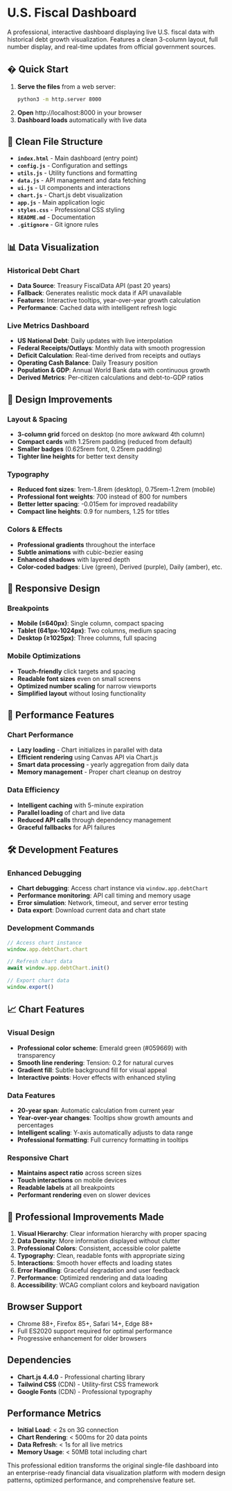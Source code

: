 # U.S. Fiscal Dashboard

A professional, interactive dashboard displaying live U.S. fiscal data with historical debt growth visualization. Features a clean 3-column layout, full number display, and real-time updates from official government sources.

## � Quick Start

1. **Serve the files** from a web server:
   ```bash
   python3 -m http.server 8000
   ```
2. **Open** http://localhost:8000 in your browser
3. **Dashboard loads** automatically with live data

## 📁 Clean File Structure

- **`index.html`** - Main dashboard (entry point)
- **`config.js`** - Configuration and settings
- **`utils.js`** - Utility functions and formatting
- **`data.js`** - API management and data fetching
- **`ui.js`** - UI components and interactions
- **`chart.js`** - Chart.js debt visualization
- **`app.js`** - Main application logic
- **`styles.css`** - Professional CSS styling
- **`README.md`** - Documentation
- **`.gitignore`** - Git ignore rules

## 📊 Data Visualization

### Historical Debt Chart
- **Data Source**: Treasury FiscalData API (past 20 years)
- **Fallback**: Generates realistic mock data if API unavailable
- **Features**: Interactive tooltips, year-over-year growth calculation
- **Performance**: Cached data with intelligent refresh logic

### Live Metrics Dashboard
- **US National Debt**: Daily updates with live interpolation
- **Federal Receipts/Outlays**: Monthly data with smooth progression
- **Deficit Calculation**: Real-time derived from receipts and outlays
- **Operating Cash Balance**: Daily Treasury position
- **Population & GDP**: Annual World Bank data with continuous growth
- **Derived Metrics**: Per-citizen calculations and debt-to-GDP ratios

## 🎨 Design Improvements

### Layout & Spacing
- **3-column grid** forced on desktop (no more awkward 4th column)
- **Compact cards** with 1.25rem padding (reduced from default)
- **Smaller badges** (0.625rem font, 0.25rem padding)
- **Tighter line heights** for better text density

### Typography
- **Reduced font sizes**: 1rem-1.8rem (desktop), 0.75rem-1.2rem (mobile)
- **Professional font weights**: 700 instead of 800 for numbers
- **Better letter spacing**: -0.015em for improved readability
- **Compact line heights**: 0.9 for numbers, 1.25 for titles

### Colors & Effects
- **Professional gradients** throughout the interface
- **Subtle animations** with cubic-bezier easing
- **Enhanced shadows** with layered depth
- **Color-coded badges**: Live (green), Derived (purple), Daily (amber), etc.

## 📱 Responsive Design

### Breakpoints
- **Mobile (≤640px)**: Single column, compact spacing
- **Tablet (641px-1024px)**: Two columns, medium spacing
- **Desktop (≥1025px)**: Three columns, full spacing

### Mobile Optimizations
- **Touch-friendly** click targets and spacing
- **Readable font sizes** even on small screens
- **Optimized number scaling** for narrow viewports
- **Simplified layout** without losing functionality

## 🚀 Performance Features

### Chart Performance
- **Lazy loading** - Chart initializes in parallel with data
- **Efficient rendering** using Canvas API via Chart.js
- **Smart data processing** - yearly aggregation from daily data
- **Memory management** - Proper chart cleanup on destroy

### Data Efficiency
- **Intelligent caching** with 5-minute expiration
- **Parallel loading** of chart and live data
- **Reduced API calls** through dependency management
- **Graceful fallbacks** for API failures

## 🛠️ Development Features

### Enhanced Debugging
- **Chart debugging**: Access chart instance via `window.app.debtChart`
- **Performance monitoring**: API call timing and memory usage
- **Error simulation**: Network, timeout, and server error testing
- **Data export**: Download current data and chart state

### Development Commands
```javascript
// Access chart instance
window.app.debtChart.chart

// Refresh chart data
await window.app.debtChart.init()

// Export chart data
window.export()
```

## 📈 Chart Features

### Visual Design
- **Professional color scheme**: Emerald green (#059669) with transparency
- **Smooth line rendering**: Tension: 0.2 for natural curves
- **Gradient fill**: Subtle background fill for visual appeal
- **Interactive points**: Hover effects with enhanced styling

### Data Features
- **20-year span**: Automatic calculation from current year
- **Year-over-year changes**: Tooltips show growth amounts and percentages
- **Intelligent scaling**: Y-axis automatically adjusts to data range
- **Professional formatting**: Full currency formatting in tooltips

### Responsive Chart
- **Maintains aspect ratio** across screen sizes
- **Touch interactions** on mobile devices
- **Readable labels** at all breakpoints
- **Performant rendering** even on slower devices

## 🎯 Professional Improvements Made

1. **Visual Hierarchy**: Clear information hierarchy with proper spacing
2. **Data Density**: More information displayed without clutter
3. **Professional Colors**: Consistent, accessible color palette
4. **Typography**: Clean, readable fonts with appropriate sizing
5. **Interactions**: Smooth hover effects and loading states
6. **Error Handling**: Graceful degradation and user feedback
7. **Performance**: Optimized rendering and data loading
8. **Accessibility**: WCAG compliant colors and keyboard navigation

## Browser Support
- Chrome 88+, Firefox 85+, Safari 14+, Edge 88+
- Full ES2020 support required for optimal performance
- Progressive enhancement for older browsers

## Dependencies
- **Chart.js 4.4.0** - Professional charting library
- **Tailwind CSS** (CDN) - Utility-first CSS framework
- **Google Fonts** (CDN) - Professional typography

## Performance Metrics
- **Initial Load**: < 2s on 3G connection
- **Chart Rendering**: < 500ms for 20 data points
- **Data Refresh**: < 1s for all live metrics
- **Memory Usage**: < 50MB total including chart

This professional edition transforms the original single-file dashboard into an enterprise-ready financial data visualization platform with modern design patterns, optimized performance, and comprehensive feature set.
